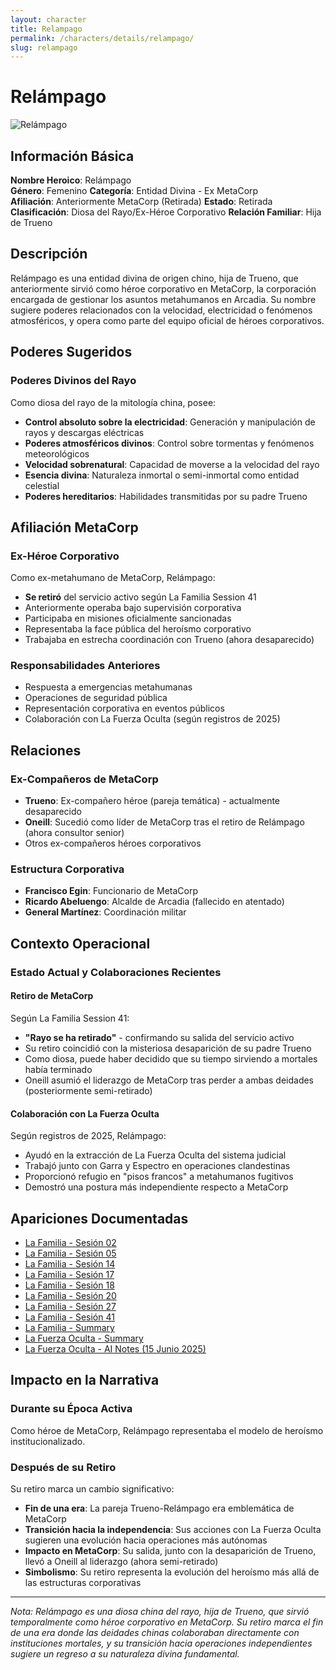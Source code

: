 ```yaml
---
layout: character
title: Relampago
permalink: /characters/details/relampago/
slug: relampago
---
```


# Relámpago

<div class="character-photo">
  <img src="{{ site.baseurl }}/assets/img/characters/Relampago.png" alt="Relámpago" />
</div>

## Información Básica

**Nombre Heroico**: Relámpago  
**Género**: Femenino
**Categoría**: Entidad Divina - Ex MetaCorp  
**Afiliación**: Anteriormente MetaCorp (Retirada)
**Estado**: Retirada  
**Clasificación**: Diosa del Rayo/Ex-Héroe Corporativo
**Relación Familiar**: Hija de Trueno

## Descripción

Relámpago es una entidad divina de origen chino, hija de Trueno, que anteriormente sirvió como héroe corporativo en MetaCorp, la corporación encargada de gestionar los asuntos metahumanos en Arcadia. Su nombre sugiere poderes relacionados con la velocidad, electricidad o fenómenos atmosféricos, y opera como parte del equipo oficial de héroes corporativos.

## Poderes Sugeridos

### Poderes Divinos del Rayo
Como diosa del rayo de la mitología china, posee:
- **Control absoluto sobre la electricidad**: Generación y manipulación de rayos y descargas eléctricas
- **Poderes atmosféricos divinos**: Control sobre tormentas y fenómenos meteorológicos
- **Velocidad sobrenatural**: Capacidad de moverse a la velocidad del rayo
- **Esencia divina**: Naturaleza inmortal o semi-inmortal como entidad celestial
- **Poderes hereditarios**: Habilidades transmitidas por su padre Trueno

## Afiliación MetaCorp

### Ex-Héroe Corporativo
Como ex-metahumano de MetaCorp, Relámpago:
- **Se retiró** del servicio activo según La Familia Session 41
- Anteriormente operaba bajo supervisión corporativa
- Participaba en misiones oficialmente sancionadas
- Representaba la face pública del heroísmo corporativo
- Trabajaba en estrecha coordinación con Trueno (ahora desaparecido)

### Responsabilidades Anteriores
- Respuesta a emergencias metahumanas
- Operaciones de seguridad pública  
- Representación corporativa en eventos públicos
- Colaboración con La Fuerza Oculta (según registros de 2025)

## Relaciones

### Ex-Compañeros de MetaCorp
- **Trueno**: Ex-compañero héroe (pareja temática) - actualmente desaparecido
- **Oneill**: Sucedió como líder de MetaCorp tras el retiro de Relámpago (ahora consultor senior)
- Otros ex-compañeros héroes corporativos

### Estructura Corporativa
- **Francisco Egin**: Funcionario de MetaCorp
- **Ricardo Abeluengo**: Alcalde de Arcadia (fallecido en atentado)
- **General Martínez**: Coordinación militar

## Contexto Operacional

### Estado Actual y Colaboraciones Recientes

#### Retiro de MetaCorp
Según La Familia Session 41:
- **"Rayo se ha retirado"** - confirmando su salida del servicio activo
- Su retiro coincidió con la misteriosa desaparición de su padre Trueno
- Como diosa, puede haber decidido que su tiempo sirviendo a mortales había terminado
- Oneill asumió el liderazgo de MetaCorp tras perder a ambas deidades (posteriormente semi-retirado)

#### Colaboración con La Fuerza Oculta
Según registros de 2025, Relámpago:
- Ayudó en la extracción de La Fuerza Oculta del sistema judicial
- Trabajó junto con Garra y Espectro en operaciones clandestinas
- Proporcionó refugio en "pisos francos" a metahumanos fugitivos
- Demostró una postura más independiente respecto a MetaCorp

## Apariciones Documentadas
- [La Familia - Sesión 02](../../campaigns/la-familia/session-02.md)
- [La Familia - Sesión 05](../../campaigns/la-familia/session-05.md)
- [La Familia - Sesión 14](../../campaigns/la-familia/session-14.md)
- [La Familia - Sesión 17](../../campaigns/la-familia/session-17.md)
- [La Familia - Sesión 18](../../campaigns/la-familia/session-18.md)
- [La Familia - Sesión 20](../../campaigns/la-familia/session-20.md)
- [La Familia - Sesión 27](../../campaigns/la-familia/session-27.md)
- [La Familia - Sesión 41](../../campaigns/la-familia/session-41.md)
- [La Familia - Summary](../../campaigns/la-familia/summary/summary.md)
- [La Fuerza Oculta - Summary](../../campaigns/la-fuerza-oculta/summary/summary.md)
- [La Fuerza Oculta - AI Notes (15 Junio 2025)](../../campaigns/la-fuerza-oculta/ai-notes/2025-06-15-gemini-notes.md)

## Impacto en la Narrativa

### Durante su Época Activa
Como héroe de MetaCorp, Relámpago representaba el modelo de heroísmo institucionalizado.

### Después de su Retiro
Su retiro marca un cambio significativo:
- **Fin de una era**: La pareja Trueno-Relámpago era emblemática de MetaCorp
- **Transición hacia la independencia**: Sus acciones con La Fuerza Oculta sugieren una evolución hacia operaciones más autónomas
- **Impacto en MetaCorp**: Su salida, junto con la desaparición de Trueno, llevó a Oneill al liderazgo (ahora semi-retirado)
- **Simbolismo**: Su retiro representa la evolución del heroísmo más allá de las estructuras corporativas

---

*Nota: Relámpago es una diosa china del rayo, hija de Trueno, que sirvió temporalmente como héroe corporativo en MetaCorp. Su retiro marca el fin de una era donde las deidades chinas colaboraban directamente con instituciones mortales, y su transición hacia operaciones independientes sugiere un regreso a su naturaleza divina fundamental.*